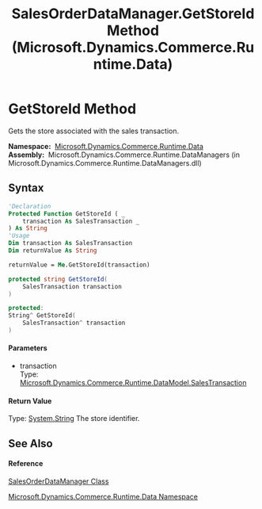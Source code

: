 ﻿---
title: SalesOrderDataManager.GetStoreId Method  (Microsoft.Dynamics.Commerce.Runtime.Data)
TOCTitle: GetStoreId Method
ms:assetid: M:Microsoft.Dynamics.Commerce.Runtime.Data.SalesOrderDataManager.GetStoreId(Microsoft.Dynamics.Commerce.Runtime.DataModel.SalesTransaction)
ms:mtpsurl: https://technet.microsoft.com/en-us/library/microsoft.dynamics.commerce.runtime.data.salesorderdatamanager.getstoreid(v=AX.60)
ms:contentKeyID: 62213903
ms.date: 05/18/2015
mtps_version: v=AX.60
f1_keywords:
- Microsoft.Dynamics.Commerce.Runtime.Data.SalesOrderDataManager.GetStoreId
dev_langs:
- CSharp
- C++
- VB
---

# GetStoreId Method

Gets the store associated with the sales transaction.

**Namespace:**  [Microsoft.Dynamics.Commerce.Runtime.Data](microsoft-dynamics-commerce-runtime-data-namespace.md)  
**Assembly:**  Microsoft.Dynamics.Commerce.Runtime.DataManagers (in Microsoft.Dynamics.Commerce.Runtime.DataManagers.dll)

## Syntax

``` vb
'Declaration
Protected Function GetStoreId ( _
    transaction As SalesTransaction _
) As String
'Usage
Dim transaction As SalesTransaction
Dim returnValue As String

returnValue = Me.GetStoreId(transaction)
```

``` csharp
protected string GetStoreId(
    SalesTransaction transaction
)
```

``` c++
protected:
String^ GetStoreId(
    SalesTransaction^ transaction
)
```

#### Parameters

  - transaction  
    Type: [Microsoft.Dynamics.Commerce.Runtime.DataModel.SalesTransaction](salestransaction-class-microsoft-dynamics-commerce-runtime-datamodel.md)  

#### Return Value

Type: [System.String](https://technet.microsoft.com/en-us/library/s1wwdcbf\(v=ax.60\))  
The store identifier.  

## See Also

#### Reference

[SalesOrderDataManager Class](salesorderdatamanager-class-microsoft-dynamics-commerce-runtime-data.md)

[Microsoft.Dynamics.Commerce.Runtime.Data Namespace](microsoft-dynamics-commerce-runtime-data-namespace.md)

